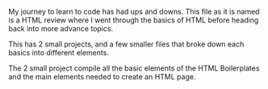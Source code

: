 My journey to learn to code has had ups and downs. This file as it is named is a HTML review where I went through the basics of HTML before heading back into more advance topics.

This has 2 small projects, and a few smaller files that broke down each basics into different elements.

The 2 small project compile all the basic elements of the HTML Boilerplates and the main elements needed to create an HTML page.
